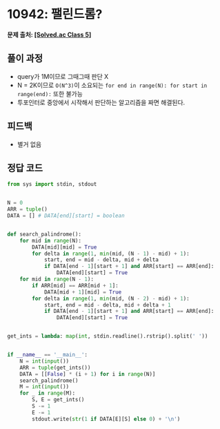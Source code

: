 # 10942: 팰린드롬?
**문제 출처: [[Solved.ac Class 5]](https://www.acmicpc.net/problem/10942)**

## 풀이 과정
* query가 1M이므로 그때그때 판단 X
* N = 2K이므로 `O(N^3)`이 소요되는 `for end in range(N): for start in range(end):` 또한 불가능
* 투포인터로 중앙에서 시작해서 판단하는 알고리즘을 짜면 해결된다.

## 피드백
* 별거 없음

## 정답 코드
```python
from sys import stdin, stdout


N = 0
ARR = tuple()
DATA = [] # DATA[end][start] = boolean


def search_palindrome():
    for mid in range(N):
        DATA[mid][mid] = True
        for delta in range(1, min(mid, (N - 1) - mid) + 1):
            start, end = mid - delta, mid + delta
            if DATA[end - 1][start + 1] and ARR[start] == ARR[end]:
                DATA[end][start] = True
    for mid in range(N - 1):
        if ARR[mid] == ARR[mid + 1]:
            DATA[mid + 1][mid] = True
        for delta in range(1, min(mid, (N - 2) - mid) + 1):
            start, end = mid - delta, mid + delta + 1
            if DATA[end - 1][start + 1] and ARR[start] == ARR[end]:
                DATA[end][start] = True


get_ints = lambda: map(int, stdin.readline().rstrip().split(' '))


if __name__ == '__main__':
    N = int(input())
    ARR = tuple(get_ints())
    DATA = [[False] * (i + 1) for i in range(N)]
    search_palindrome()
    M = int(input())
    for _ in range(M):
        S, E = get_ints()
        S -= 1
        E -= 1
        stdout.write(str(1 if DATA[E][S] else 0) + '\n')
```
